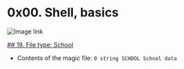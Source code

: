 # 0x00. Shell, basics

![Image link](https://s3.amazonaws.com/intranet-projects-files/holbertonschool-sysadmin_devops/205/image.jpg)

[## 19. File type: School](school.mgc)
* Contents of the magic file: `0 string SCHOOL School data`
